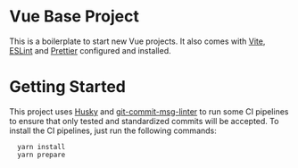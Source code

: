 # Vue Base Project

This is a boilerplate to start new Vue projects. It also comes with [Vite], [ESLint] and [Prettier] configured and installed. 

# Getting Started

This project uses [Husky] and [git-commit-msg-linter] to run some CI pipelines to ensure that only tested and standardized commits will be accepted. To install the CI pipelines, just run the following commands:

  ```
    yarn install
    yarn prepare
  ```


  [Husky]: <https://www.npmjs.com/package/husky>
  [git-commit-msg-linter]: <https://www.npmjs.com/package/git-commit-msg-linter>
  [Vite]: <https://vitejs.dev/>
  [ESLint]: <https://eslint.org/>
  [Prettier]: <https://prettier.io/>